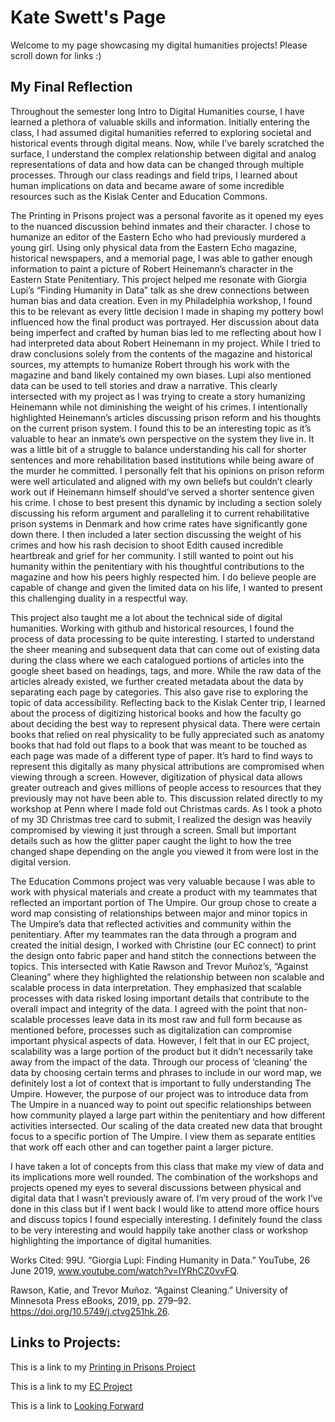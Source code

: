 
# Kate Swett's Page

Welcome to my page showcasing my digital humanities projects!
Please scroll down for links :)

## My Final Reflection

Throughout the semester long Intro to Digital Humanities course, I have learned a plethora of valuable skills and information. Initially entering the class, I had assumed digital humanities referred to exploring societal and historical events through digital means. Now, while I’ve barely scratched the surface, I understand the complex relationship between digital and analog representations of data and how data can be changed through multiple processes. Through our class readings and field trips, I learned about human implications on data and became aware of some incredible resources such as the Kislak Center and Education Commons. 

The Printing in Prisons project was a personal favorite as it opened my eyes to the nuanced discussion behind inmates and their character. I chose to humanize an editor of the Eastern Echo who had previously murdered a young girl. Using only physical data from the Eastern Echo magazine, historical newspapers, and a memorial page, I was able to gather enough information to paint a picture of Robert Heinemann’s character in the Eastern State Penitentiary. This project helped me resonate with Giorgia Lupi’s “Finding Humanity in Data” talk as she drew connections between human bias and data creation. Even in my Philadelphia workshop, I found this to be relevant as every little decision I made in shaping my pottery bowl influenced how the final product was portrayed. Her discussion about data being imperfect and crafted by human bias led to me reflecting about how I had interpreted data about Robert Heinemann in my project. While I tried to draw conclusions solely from the contents of the magazine and historical sources, my attempts to humanize Robert through his work with the magazine and band likely contained my own biases. Lupi also mentioned data can be used to tell stories and draw a narrative. This clearly intersected with my project as I was trying to create a story humanizing Heinemann while not diminishing the weight of his crimes. I intentionally highlighted Heinemann’s articles discussing prison reform and his thoughts on the current prison system. I found this to be an interesting topic as it’s valuable to hear an inmate’s own perspective on the system they live in. It was a little bit of a struggle to balance understanding his call for shorter sentences and more rehabilitation based institutions while being aware of the murder he committed. I personally felt that his opinions on prison reform were well articulated and aligned with my own beliefs but couldn’t clearly work out if Heinemann himself should’ve served a shorter sentence given his crime. I chose to best present this dynamic by including a section solely discussing his reform argument and paralleling it to current rehabilitative prison systems in Denmark and how crime rates have significantly gone down there. I then included a later section discussing the weight of his crimes and how his rash decision to shoot Edith caused incredible heartbreak and grief for her community. I still wanted to point out his humanity within the penitentiary with his thoughtful contributions to the magazine and how his peers highly respected him. I do believe people are capable of change and given the limited data on his life, I wanted to present this challenging duality in a respectful way.

This project also taught me a lot about the technical side of digital humanities. Working with github and historical resources, I found the process of data processing to be quite interesting. I started to understand the sheer meaning and subsequent data that can come out of existing data during the class where we each catalogued portions of articles into the google sheet based on headings, tags, and more. While the raw data of the articles already existed, we further created metadata about the data by separating each page by categories. This also gave rise to exploring the topic of data accessibility. Reflecting back to the Kislak Center trip, I learned about the process of digitizing historical books and how the faculty go about deciding the best way to represent physical data. There were certain books that relied on real physicality to be fully appreciated such as anatomy books that had fold out flaps to a book that was meant to be touched as each page was made of a different type of paper. It’s hard to find ways to represent this digitally as many physical attributions are compromised when viewing through a screen. However, digitization of physical data allows greater outreach and gives millions of people access to resources that they previously may not have been able to. This discussion related directly to my workshop at Penn where I made fold out Christmas cards. As I took a photo of my 3D Christmas tree card to submit, I realized the design was heavily compromised by viewing it just through a screen. Small but important details such as how the glitter paper caught the light to how the tree changed shape depending on the angle you viewed it from were lost in the digital version. 

The Education Commons project was very valuable because I was able to work with physical materials and create a product with my teammates that reflected an important portion of The Umpire. Our group chose to create a word map consisting of relationships between major and minor topics in The Umpire’s data that reflected activities and community within the penitentiary. After my teammates ran the data through a program and created the initial design, I worked with Christine (our EC connect) to print the design onto fabric paper and hand stitch the connections between the topics. This intersected with Katie Rawson and Trevor Muñoz’s, “Against Cleaning” where they highlighted the relationship between non scalable and scalable process in data interpretation. They emphasized that scalable processes with data risked losing important details that contribute to the overall impact and integrity of the data. I agreed with the point that non-scalable processes leave data in its most raw and full form because as mentioned before, processes such as digitalization can compromise important physical aspects of data. However, I felt that in our EC project, scalability was a large portion of the product but it didn’t necessarily take away from the impact of the data. Through our process of ‘cleaning’ the data by choosing certain terms and phrases to include in our word map, we definitely lost a lot of context that is important to fully understanding The Umpire. However, the purpose of our project was to introduce data from The Umpire in a nuanced way to point out specific relationships between how community played a large part within the penitentiary and how different activities intersected. Our scaling of the data created new data that brought focus to a specific portion of The Umpire. I view them as separate entities that work off each other and can together paint a larger picture. 

I have taken a lot of concepts from this class that make my view of data and its implications more well rounded. The combination of the workshops and projects opened my eyes to several discussions between physical and digital data that I wasn’t previously aware of. I’m very proud of the work I’ve done in this class but if I went back I would like to attend more office hours and discuss topics I found especially interesting. I definitely found the class to be very interesting and would happily take another class or workshop highlighting the importance of digital humanities.

Works Cited:
99U. “Giorgia Lupi: Finding Humanity in Data.” YouTube, 26 June 2019,
www.youtube.com/watch?v=IYRhCZ0vvFQ.

Rawson, Katie, and Trevor Muñoz. “Against Cleaning.” University of Minnesota Press eBooks, 2019, pp. 279–92. https://doi.org/10.5749/j.ctvg251hk.26.

## Links to Projects:

This is a link to my [Printing in Prisons Project](ESPproject.md)

This is a link to my [EC Project](ecproject.md)

This is a link to [Looking Forward](lookingforward.md)
